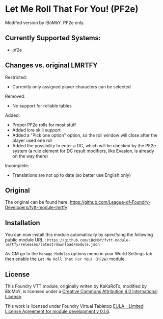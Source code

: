 # Let Me Roll That For You! (PF2e)

Modifed version by iBoMbY. PF2e only.

## Currently Supported Systems:
- pf2e
 
## Changes vs. original LMRTFY 

Restricted:
* Currently only assigned player characters can be selected

Removed:
* No support for rollable tables

Added:
* Proper PF2e rolls for most stuff
* Added lore skill support
* Added a "Pick one option" option, so the roll window will close after the player used one roll
* Added the possibility to enter a DC, which will be checked by the PF2e-system (a rule element for DC result modifiers, like Evasion, is already on the way there)

Incomplete:
* Translations are not up to date (so better use English only)

## Original

The original can be found here: https://github.com/League-of-Foundry-Developers/fvtt-module-lmrtfy

## Installation

You can now install this module automatically by specifying the following public module URL : `https://github.com/iBoMbY/fvtt-module-lmrtfy/releases/latest/download/module.json`

As GM go to the `Manage Modules` options menu in your World Settings tab then enable the `Let Me Roll That For You! (PF2e)` module.

## License
This Foundry VTT module, originally writen by KaKaRoTo, modified by iBoMbY, is licensed under a [Creative Commons Attribution 4.0 International License](http://creativecommons.org/licenses/by/4.0/).

This work is licensed under Foundry Virtual Tabletop [EULA - Limited License Agreement for module development v 0.1.6](http://foundryvtt.com/pages/license.html).
